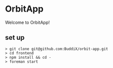 # OrbitApp
Welcome to OrbitApp!
## set up

`> git clone git@github.com:BuddiX/orbit-app.git`  
`> cd frontend`  
`> npm install && cd -`  
`> foreman start`
